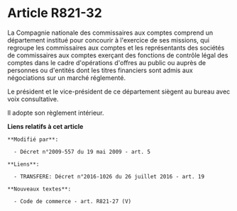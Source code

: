 # Article R821-32

La Compagnie nationale des commissaires aux comptes comprend un département institué pour concourir à l'exercice de ses
missions, qui regroupe les commissaires aux comptes et les représentants des sociétés de commissaires aux comptes exerçant
des fonctions de contrôle légal des comptes dans le cadre d'opérations d'offres au public ou auprès de personnes ou d'entités
dont les titres financiers sont admis aux négociations sur un marché réglementé. 

Le président et le vice-président de ce département siègent au bureau avec voix consultative.

Il adopte son règlement intérieur.

**Liens relatifs à cet article**

	**Modifié par**:

	  - Décret n°2009-557 du 19 mai 2009 - art. 5

	**Liens**:

	  - TRANSFERE: Décret n°2016-1026 du 26 juillet 2016 - art. 19

	**Nouveaux textes**:

	  - Code de commerce - art. R821-27 (V)
